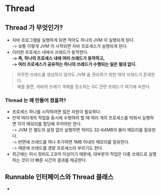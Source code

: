 # Thread

## Thread 가 무엇인가?

* 자바 프로그램을 실행하게 되면 적어도 하나의 JVM 이 실행되게 된다.\
  \-> 보통 이렇게 JVM 이 시작되면 자바 프로세스가 실행되게 된다.
* 이러한 프로세스 내에서 쓰레드가 동작한다. \
  **-> 즉, 하나의 프로세스 내에 여러 쓰레드가 동작하고,** \
  **-> 여러 프로세스가 공유하는 하나의 쓰레드가 수행되는 일은 절대 없다.**&#x20;

> 아무런 쓰레드를 생성하지 않아도 JVM 을 관리하기 위한 여러 쓰레드가 존재한다. \
> 예를 들면, 자바의 쓰레기 객체를 청소하는 GC 관련 쓰레드가 여기에 속한다.&#x20;

### Thread 는 왜 만들어 졌을까?

* 프로세스 하나를 시작하려면 많은 자원이 필요하다.&#x20;
* 만약 여러개의 작업을 동시에 수행하려 할 때 여러 개의 프로세스를 띄워서 실행하면 각각 메모리를 할당해 주어야만 한다. \
  \-> JVM 은 별도의 설정 없이 실행하면  적어도 32-64MB의 물리 메모리를 점유한다. \
  \-> 반면에 쓰레드를 하나 추가하면 1MB 이내의 메모리를 점유한다. \
  \-> 때문에 쓰레드를 경량 프로세스라 부르기도 한다.&#x20;
* 최근에는 피시 장비도 2코어 이상이기 때문에, 대부분의 작업은 다중 쓰레드로 실행하는 것이 더 빠른 시간의 결과를 제공한다.&#x20;

## Runnable 인터페이스와 Thread 클래스&#x20;

*
